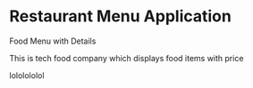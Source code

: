 # Restaurant Menu Application

Food Menu with Details

This is tech food company which displays food items with price

lololololol
